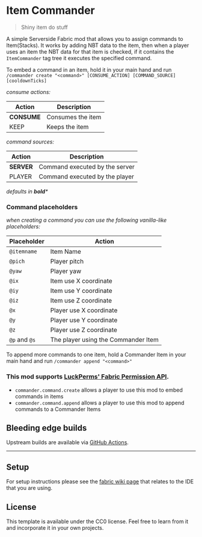 # Item Commander
> Shiny item do stuff

A simple Serverside Fabric mod that allows you to assign commands to Item(Stacks).
It works by adding NBT data to the item, then when a player uses an item the NBT data for that item is checked, if it contains the `ItemCommander` tag tree it executes the specified command.

To embed a command in an item, hold it in your main hand and run `/commander create "<command>" [CONSUME_ACTION] [COMMAND_SOURCE] [cooldownTicks]` 

_consume actions:_

| Action      | Description       |
|-------------|-------------------|
| **CONSUME** | Consumes the item |
| KEEP        | Keeps the item    |

_command sources:_

| Action      | Description                    |
|-------------|--------------------------------|
| **SERVER**  | Command executed by the server |
| PLAYER      | Command executed by the player |

_defaults in **bold***_

### Command placeholders
_when creating a command you can use the following vanilla-like placeholders:_

| Placeholder   | Action                              |
| ------------- | ----------------------------------- |
| `@itemname`   | Item Name                           |
| `@pich`       | Player pitch                        |
| `@yaw`        | Player yaw                          |
| `@ix`         | Item use X coordinate               |
| `@iy`         | Item use Y coordinate               |
| `@iz`         | Item use Z coordinate               |
| `@x`          | Player use X coordinate             |
| `@y`          | Player use Y coordinate             |
| `@z`          | Player use Z coordinate             |
| `@p` and `@s` | The player using the Commander Item |

To append more commands to one item, hold a Commander Item in your main hand and run `/commander append "<command>"`


### This mod supports [LuckPerms' Fabric Permission API](https://luckperms.net/).
- `commander.command.create` allows a player to use this mod to embed commands in items
- `commander.command.append` allows a player to use this mod to append commands to a Commander Items

## Bleeding edge builds
Upstream builds are available via [GitHub Actions](https://github.com/CamperSamu/ItemCommander/actions).

___

## Setup

For setup instructions please see the [fabric wiki page](https://fabricmc.net/wiki/tutorial:setup) that relates to the IDE that you are using.

## License

This template is available under the CC0 license. Feel free to learn from it and incorporate it in your own projects.
